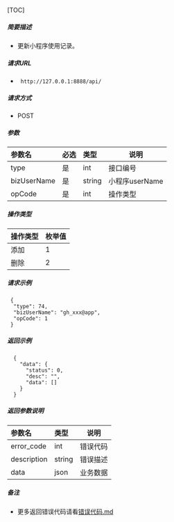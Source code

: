 

[TOC]
    
##### 简要描述

- 更新小程序使用记录。

##### 请求URL
- ` http://127.0.0.1:8888/api/`
  
##### 请求方式
- POST 

##### 参数

| 参数名         | 必选 | 类型     | 说明          |   
|:------------|:---|:-------|-------------|   
| type        | 是  | int    | 接口编号        |   
| bizUserName | 是  | string | 小程序userName |   
| opCode      | 是  | int    | 操作类型        |   

##### 操作类型

| 操作类型 | 枚举值 |   
|:-----|:----|   
| 添加   | 1   |   
| 删除   | 2   |   

##### 请求示例

```
 {
  "type": 74,
  "bizUserName": "gh_xxx@app",
  "opCode": 1
 } 
```

##### 返回示例 

``` 
  {
    "data": {
      "status": 0,
      "desc": "",
      "data": []
    }
  }
```

##### 返回参数说明 

| 参数名         | 类型     | 说明   |   
|:------------|:-------|------|   
| error_code  | int    | 错误代码 |   
| description | string | 错误描述 |   
| data        | json   | 业务数据 |   

##### 备注 

- 更多返回错误代码请看[错误代码.md](../错误代码.md)








